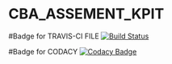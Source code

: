 # CBA_ASSEMENT_KPIT

#Badge for TRAVIS-CI FILE
[![Build Status](https://travis-ci.org/akashm3/CBA_ASSEMENT_KPIT.svg?branch=master)](https://travis-ci.org/akashm3/CBA_ASSEMENT_KPIT)

#Badge for CODACY
[![Codacy Badge](https://api.codacy.com/project/badge/Grade/9000d5b4195d4ed08e69729ef55f9e61)](https://www.codacy.com/app/akashm3/CBA_ASSEMENT_KPIT?utm_source=github.com&amp;utm_medium=referral&amp;utm_content=akashm3/CBA_ASSEMENT_KPIT&amp;utm_campaign=Badge_Grade)
